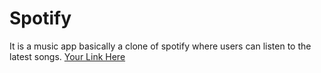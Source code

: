 # Spotify
It is a music app basically a clone of spotify where users can listen to the latest songs.
[Your Link Here](https://vashist-spotify-1110.netlify.app/)

